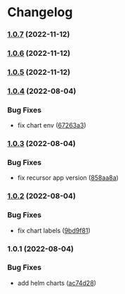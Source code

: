 # Changelog


### [1.0.7](https://github.com/muhlba91/pdns-container/compare/chart/recursor/v1.0.6...chart/recursor/v1.0.7) (2022-11-12)

### [1.0.6](https://github.com/muhlba91/pdns-container/compare/chart/recursor/v1.0.5...chart/recursor/v1.0.6) (2022-11-12)

### [1.0.5](https://github.com/muhlba91/pdns-container/compare/chart/recursor/v1.0.4...chart/recursor/v1.0.5) (2022-11-12)

### [1.0.4](https://github.com/muhlba91/pdns-container/compare/chart/recursor/v1.0.3...chart/recursor/v1.0.4) (2022-08-04)


### Bug Fixes

* fix chart env ([67263a3](https://github.com/muhlba91/pdns-container/commit/67263a380729b91f9c4325c90b8b915b5c6217d8))

### [1.0.3](https://github.com/muhlba91/pdns-container/compare/chart/recursor/v1.0.2...chart/recursor/v1.0.3) (2022-08-04)


### Bug Fixes

* fix recursor app version ([858aa8a](https://github.com/muhlba91/pdns-container/commit/858aa8ac773cba58e726c10d23394be24595e9eb))

### [1.0.2](https://github.com/muhlba91/pdns-container/compare/chart/recursor/v1.0.1...chart/recursor/v1.0.2) (2022-08-04)


### Bug Fixes

* fix chart labels ([9bd9f81](https://github.com/muhlba91/pdns-container/commit/9bd9f81ebff6be521eb06547724640165eec8bcd))

### 1.0.1 (2022-08-04)


### Bug Fixes

* add helm charts ([ac74d28](https://github.com/muhlba91/pdns-container/commit/ac74d2804fa522b61b7011544dc909a658ae7e18))
